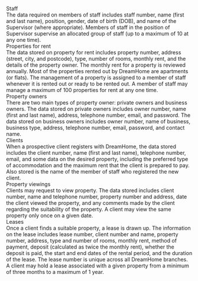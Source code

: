 

Staff  
The data required on members of staff includes staff number, name (first and last name), position, gender, date of birth (DOB), and name of the Supervisor (where appropriate). Members of staff in the position of Supervisor supervise an allocated group of staff (up to a maximum of 10 at any one time).  
Properties for rent  
The data stored on property for rent includes property number, address (street, city, and postcode), type, number of rooms, monthly rent, and the details of the property owner. The monthly rent for a property is reviewed annually. Most of the properties rented out by DreamHome are apartments (or flats). The management of a property is assigned to a member of staff whenever it is rented out or ready to be rented out. A member of staff may manage a maximum of 100 properties for rent at any one time.  
Property owners  
There are two main types of property owner: private owners and business owners. The data stored on private owners includes owner number, name (first and last name), address, telephone number, email, and password. The data stored on business owners includes owner number, name of business, business type, address, telephone number, email, password, and contact name.  
Clients  
When a prospective client registers with DreamHome, the data stored includes the client number, name (first and last name), telephone number, email, and some data on the desired property, including the preferred type of accommodation and the maximum rent that the client is prepared to pay. Also stored is the name of the member of staff who registered the new client.  
Property viewings  
Clients may request to view property. The data stored includes client number, name and telephone number, property number and address, date the client viewed the property, and any comments made by the client regarding the suitability of the property. A client may view the same property only once on a given date.  
Leases  
Once a client finds a suitable property, a lease is drawn up. The information on the lease includes lease number, client number and name, property number, address, type and number of rooms, monthly rent, method of payment, deposit (calculated as twice the monthly rent), whether the deposit is paid, the start and end dates of the rental period, and the duration of the lease. The lease number is unique across all DreamHome branches. A client may hold a lease associated with a given property from a minimum of three months to a maximum of 1 year.  
